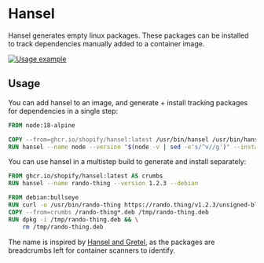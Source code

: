 # Hansel

Hansel generates empty linux packages. These packages can be installed to track dependencies manually added to a container image.

[![Usage example](https://asciinema.org/a/497735.svg)](https://asciinema.org/a/497735)

## Usage

You can add hansel to an image, and generate + install tracking packages for dependencies in a single step:
```dockerfile
FROM node:18-alpine

COPY --from=ghcr.io/shopify/hansel:latest /usr/bin/hansel /usr/bin/hansel
RUN hansel --name node --version "$(node -v | sed -e's/^v//g')" --install
```

You can use hansel in a multistep build to generate and install separately:
```dockerfile
FROM ghcr.io/shopify/hansel:latest AS crumbs
RUN hansel --name rando-thing --version 1.2.3 --debian

FROM debian:bullseye
RUN curl -o /usr/bin/rando-thing https://rando.thing/v1.2.3/unsigned-blob-yolo
COPY --from=crumbs /rando-thing*.deb /tmp/rando-thing.deb
RUN dpkg -i /tmp/rando-thing.deb && \
    rm /tmp/rando-thing.deb
```

The name is inspired by [Hansel and Gretel](https://en.wikipedia.org/wiki/Hansel_and_Gretel), as the packages are breadcrumbs left for container scanners to identify.
